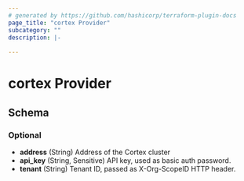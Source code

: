 ```yaml
---
# generated by https://github.com/hashicorp/terraform-plugin-docs
page_title: "cortex Provider"
subcategory: ""
description: |-
  
---
```


# cortex Provider





<!-- schema generated by tfplugindocs -->
## Schema

### Optional

- **address** (String) Address of the Cortex cluster
- **api_key** (String, Sensitive) API key, used as basic auth password.
- **tenant** (String) Tenant ID, passed as X-Org-ScopeID HTTP header.
